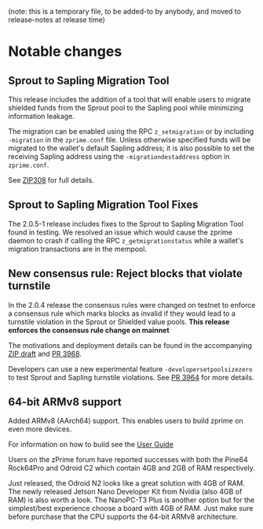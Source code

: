 (note: this is a temporary file, to be added-to by anybody, and moved to
release-notes at release time)

Notable changes
===============

Sprout to Sapling Migration Tool
--------------------------------
This release includes the addition of a tool that will enable users to migrate
shielded funds from the Sprout pool to the Sapling pool while minimizing
information leakage.

The migration can be enabled using the RPC `z_setmigration` or by including
`-migration` in the `zprime.conf` file. Unless otherwise specified funds will be
migrated to the wallet's default Sapling address; it is also possible to set the
receiving Sapling address using the `-migrationdestaddress` option in `zprime.conf`.

See [ZIP308](https://github.com/zprimecoin/zips/blob/master/zip-0308.rst) for full details.

Sprout to Sapling Migration Tool Fixes
--------------------------------------
The 2.0.5-1 release includes fixes to the Sprout to Sapling Migration Tool
found in testing. We resolved an issue which would cause the zprime daemon to
crash if calling the RPC `z_getmigrationstatus` while a wallet's migration
transactions are in the mempool.

New consensus rule: Reject blocks that violate turnstile
--------------------------------------------------------
In the 2.0.4 release the consensus rules were changed on testnet to enforce a
consensus rule which marks blocks as invalid if they would lead to a turnstile
violation in the Sprout or Shielded value pools.
**This release enforces the consensus rule change on mainnet**

The motivations and deployment details can be found in the accompanying
[ZIP draft](https://github.com/zprimecoin/zips/pull/210) and
[PR 3968](https://github.com/zprimecoin/zprime/pull/3968).

Developers can use a new experimental feature `-developersetpoolsizezero` to test
Sprout and Sapling turnstile violations. See [PR 3964](https://github.com/zprimecoin/zprime/pull/3964) for more details.


64-bit ARMv8 support
--------------------
Added ARMv8 (AArch64) support. This enables users to build zprime on even more
devices.

For information on how to build see the [User Guide](https://zprime.readthedocs.io/en/latest/rtd_pages/user_guide.html#build)

Users on the zPrime forum have reported successes with both the Pine64 Rock64Pro
and Odroid C2 which contain 4GB and 2GB of RAM respectively.

Just released, the Odroid N2 looks like a great solution with 4GB of RAM. The
newly released Jetson Nano Developer Kit from Nvidia (also 4GB of RAM) is also
worth a look. The NanoPC-T3 Plus is another option but for the simplest/best
experience choose a board with 4GB of RAM. Just make sure before purchase that
the CPU supports the 64-bit ARMv8 architecture.
